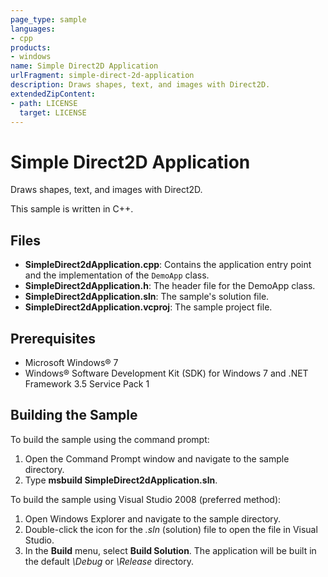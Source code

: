 ```yaml
---
page_type: sample
languages:
- cpp
products:
- windows
name: Simple Direct2D Application
urlFragment: simple-direct-2d-application
description: Draws shapes, text, and images with Direct2D.
extendedZipContent:
- path: LICENSE
  target: LICENSE
---
```


# Simple Direct2D Application

Draws shapes, text, and images with Direct2D.

This sample is written in C++.

## Files

* **SimpleDirect2dApplication.cpp**: Contains the application entry point and the implementation of the `DemoApp` class.
* **SimpleDirect2dApplication.h**: The header file for the DemoApp class.
* **SimpleDirect2dApplication.sln**: The sample's solution file.
* **SimpleDirect2dApplication.vcproj**: The sample project file.

## Prerequisites

* Microsoft Windows® 7
* Windows® Software Development Kit (SDK) for Windows 7 and .NET Framework 3.5 Service Pack 1 

## Building the Sample

To build the sample using the command prompt:

1. Open the Command Prompt window and navigate to the sample directory.
2. Type **msbuild SimpleDirect2dApplication.sln**.

To build the sample using Visual Studio 2008 (preferred method):

1. Open Windows Explorer and navigate to the sample directory.
2. Double-click the icon for the *.sln* (solution) file to open the file in Visual Studio.
3. In the **Build** menu, select **Build Solution**. The application will be built in the default *\Debug* or *\Release* directory.
